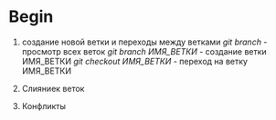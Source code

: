 # Begin



1. создание новой ветки и переходы между ветками
*git branch* - просмотр всех веток
*git branch ИМЯ_ВЕТКИ* - создание ветки ИМЯ_ВЕТКИ
*git checkout ИМЯ_ВЕТКИ* - переход на ветку ИМЯ_ВЕТКИ

2. Слияниек веток

3. Конфликты